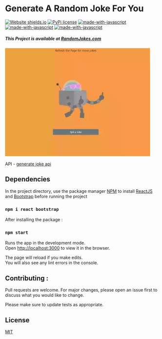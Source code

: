 # Generate A Random Joke For You

[![Website shields.io](https://img.shields.io/website-up-down-darkgreen-red/http/shields.io.svg)](https://lab1b.github.io/Generate-Random-Joke/)
[![PyPi license](https://badgen.net/pypi/license/pip/)](https://pypi.com/project/pip/)
[![made-with-javascript](https://img.shields.io/badge/Made%20with-JavaScript-1f425f.svg)](https://www.javascript.com)
[![made-with-javascript](https://img.shields.io/badge/Library%20used-React-blue.svg)](https://reactjs.org/)
[![made-with-javascript](https://img.shields.io/badge/Published%20-gh%20pages-brown.svg)](https://reactjs.org/)


##### This Project is available at [RandomJokes.com](https://lab1b.github.io/Generate-Random-Joke/)

![caption](Joke.webp)

API - [generate joke api](https://github.com/LaB1B/Generate-Joke-API)

## Dependencies

In the project directory, use the package manager [NPM](https://www.npmjs.com/) to  install [ReactJS](https://reactjs.org/) and [Bootstrap](https://getbootstrap.com/) before running the project

### `npm i react bootstrap`

After installing the package : 

### `npm start`

Runs the app in the development mode.\
Open [http://localhost:3000](http://localhost:3000) to view it in the browser.

The page will reload if you make edits.\
You will also see any lint errors in the console.

## Contributing : 
Pull requests are welcome. For major changes, please open an issue first to discuss what you would like to change.

Please make sure to update tests as appropriate.

## License
[MIT](https://choosealicense.com/licenses/mit/)
